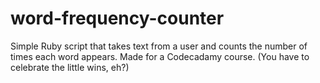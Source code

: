 word-frequency-counter
======================

Simple Ruby script that takes text from a user and counts the number of times each word appears. Made for a Codecadamy course. (You have to celebrate the little wins, eh?)
